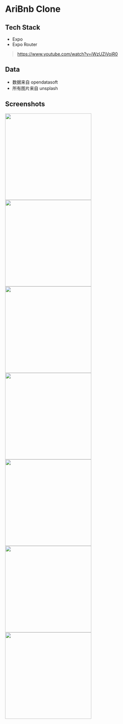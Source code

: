 # AriBnb Clone

## Tech Stack

- Expo
- Expo Router

> https://www.youtube.com/watch?v=iWzUZiVoiR0

## Data

- 数据来自 opendatasoft
- 所有图片来自 unsplash

## Screenshots

<img src="./screenshots/首页1.png" width="280" />
<img src="./screenshots/首页2.png" width="280" />
<img src="./screenshots/calendar.png" width="280" />
<img src="./screenshots/categorySheet.png" width="280" />
<img src="./screenshots/search.png" width="280" />
<img src="./screenshots/详情页1.jpg" width="280" />
<img src="./screenshots/详情页2.jpg" width="280" />
